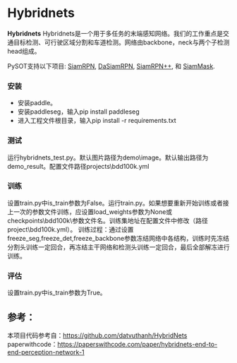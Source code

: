 # Hybridnets

**Hybridnets** Hybridnets是一个用于多任务的末端感知网络。我们的工作重点是交通目标检测、可行驶区域分割和车道检测。网络由backbone，neck与两个子检测head组成。

PySOT支持以下项目: [SiamRPN](http://openaccess.thecvf.com/content_cvpr_2018/html/Li_High_Performance_Visual_CVPR_2018_paper.html), [DaSiamRPN](https://arxiv.org/abs/1808.06048), [SiamRPN++](https://arxiv.org/abs/1812.11703), 和 [SiamMask](https://arxiv.org/abs/1812.05050).


### 安装

- 安装paddle。
- 安装paddleseg，输入pip install paddleseg
- 进入工程文件根目录，输入pip install -r requirements.txt


### 测试
运行hybridnets_test.py。默认图片路径为demo\image。默认输出路径为demo_result。配置文件路径projects\bdd100k.yml


### 训练
设置train.py中is_train参数为False。运行train.py。如果想要重新开始训练或者接上一次的参数文件训练，应设置load_weights参数为None或checkpoints\bdd100k\参数文件名。训练集地址在配置文件中修改（路径project\bdd100k.yml）。
训练过程：通过设置freeze_seg,freeze_det,freeze_backbone参数冻结网络中各结构，训练时先冻结分割头训练一定回合，再冻结主干网络和检测头训练一定回合，最后全部解冻进行训练。

### 评估
设置train.py中is_train参数为True。

## 参考：
本项目代码参考自：https://github.com/datvuthanh/HybridNets
paperwithcode：https://paperswithcode.com/paper/hybridnets-end-to-end-perception-network-1